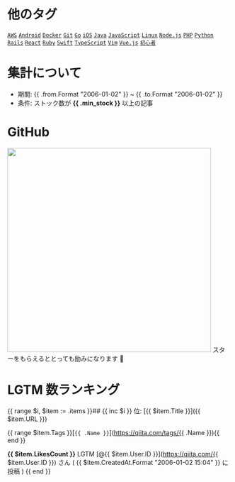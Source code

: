 # 他のタグ

[`AWS`](https://qiita.com/items/e24b6279326a462d456c) [`Android`](https://qiita.com/items/8b3af051428d746f26c5) [`Docker`](https://qiita.com/items/ae11fca7d2eba445b037) [`Git`](https://qiita.com/items/74eacdbf363e260981c3) [`Go`](https://qiita.com/items/49d4537d95f878b3e91a) [`iOS`](https://qiita.com/items/e61a29a383d0403e92fc) [`Java`](https://qiita.com/items/4c3f84836bfdbb137226) [`JavaScript`](https://qiita.com/items/eaa7ac5b62a0a723edbb) [`Linux`](https://qiita.com/items/362e81e53c3f9dee22f1) [`Node.js`](https://qiita.com/items/66ed7ad8f7c9673e9d50) [`PHP`](https://qiita.com/items/3318cbdbc45c6ebd4014) [`Python`](https://qiita.com/items/9d7f2ffeafb36cf59a77) [`Rails`](https://qiita.com/items/93b9e7f7d143e9ce650e) [`React`](https://qiita.com/items/f9712f8acace22815b99) [`Ruby`](https://qiita.com/items/72c3d2e896bdc3e1a6b3) [`Swift`](https://qiita.com/items/e2b6f0645e29f0e2b761) [`TypeScript`](https://qiita.com/items/25b7c0870afa6d41d19b) [`Vim`](https://qiita.com/items/f5361177baef95e447d1) [`Vue.js`](https://qiita.com/items/2774e02c6eea5c830d99) [`初心者`](https://qiita.com/items/402899ec543aff109505)

# 集計について

- 期間: {{ .from.Format "2006-01-02" }} ~ {{ .to.Format "2006-01-02" }}
- 条件: ストック数が **{{ .min_stock }}** 以上の記事

# GitHub

<a href="https://github.com/koki-develop/qiita-lgtm-ranking"><img src="https://github-link-card.s3.ap-northeast-1.amazonaws.com/koki-develop/qiita-lgtm-ranking.png" width="460px"></a>
スターをもらえるととっても励みになります :bow:

# LGTM 数ランキング

{{ range $i, $item := .items }}## {{ inc $i }} 位: [{{ $item.Title }}]({{ $item.URL }})

{{ range $item.Tags }}[`{{ .Name }}`](https://qiita.com/tags/{{ .Name }}){{ end }}

**{{ $item.LikesCount }}** LGTM
[@{{ $item.User.ID }}](https://qiita.com/{{ $item.User.ID }}) さん ( {{ $item.CreatedAt.Format "2006-01-02 15:04" }} に投稿 )
{{ end }}
